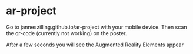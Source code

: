 # ar-project
Go to janneszilling.github.io/ar-project with your mobile device.
Then scan the qr-code (currently not working) on the poster.

After a few seconds you will see the Augmented Reality Elements appear
